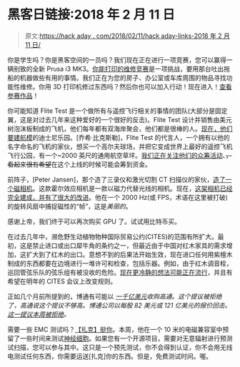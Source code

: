 # 黑客日链接:2018 年 2 月 11 日

> 原文:[https://hack aday . com/2018/02/11/hack aday-links-2018 年 2 月 11 日/](https://hackaday.com/2018/02/11/hackaday-links-february-11-2018/)

你是学生吗？你是黑客空间的一员吗？我们现在正在进行一项竞赛，您可以赢得一辆别致的全新 Prusa i3 MK3。[你能打印的维修竞赛](https://hackaday.io/contest/32812-repairs-you-can-print-contest)是一项挑战，要用那台吐出拖船的机器做些有用的事情。我们正在为您的房子、办公室或车库周围的物品寻找功能性维修。你用 3D 打印机修过东西吗？然后你也可以加入行动！现在进入！[查看参赛作品](https://hackaday.io/submissions/repairs-you-can-print-contest/list)！

你可能知道 Flite Test 是一个做所有与遥控飞行相关的事情的团队(大部分是固定翼，这是对过去几年来这种爱好的一个很好的反击)。Flite Test 设计并销售由美元树泡沫板制成的飞机，他们每年都有双海岸聚会，他们都是很棒的人。[现在，他们要建航模](https://www.youtube.com/watch?v=2lyQj9M2MhY)的迪士尼乐园。[乔希·比克斯勒]，Flite Test 的代言人，一个拥有以他的名字命名的飞机的家伙，想买一个高尔夫球场，并把它变成世界上最好的遥控飞机飞行公园，有一个~2000 英尺的通用航空草坪。[我们正在关注他们的众筹活动](https://www.indiegogo.com/projects/flite-test-world-of-flight/#/)、~~，看起来很有希望~~在这个上线的时候可能会筹到资金。

前阵子，[Peter Jansen]，那个造了三录仪和激光切割 CT 扫描仪的家伙，[造了一个磁相机](https://hackaday.com/2017/08/07/imaging-magnetism-with-a-hall-effect-camera/)。这款霍尔效应相机是一款以磁力代替光线的相机。现在，[这架相机已经完全建成，并有了很大的改进](https://www.youtube.com/watch?v=vxOuoWygxy0)。他在一个 2000 Hz(或 FPS，术语在这里被打破)的旋转风扇中捕捉磁性的“帧”，这是*美丽的*。

感谢上帝，我们终于可以再次购买 GPU 了。试试用比特币买。

在过去几年中，濒危野生动植物物种国际贸易公约(CITES)的范围有所扩大。最初，这是禁止进口或出口犀牛角的条约之一，但最近由于中国对红木家具的需求增加，这扩大到了红木的出口。意想不到的后果法开始生效，现在进口任何用紫檀木制成的东西都要在边境进行一堆许可和检查，包括乐器。例如，由于红木调音栓，巡回管弦乐队的弦乐组有被没收的危险。[现在更冷静的想法可能正在流行](https://www.npr.org/sections/therecord/2017/12/01/567836199/complexity-of-touring-with-rosewood-instruments-may-soon-be-eased)，并且有希望在明年的 CITES 会议上改变规则。

正如几个月前所提到的，博通有可能以 *[一千亿美元](https://hackaday.com/2017/11/05/mergers-and-acquisitions-broadcom-qualcomm-and-one-hundred-billion-dollars/)收购高通。这个提议被拒绝了，高通说这个提议不够高。博通公司以每股 82 美元或 121 亿美元的报价回击。[这一提议本周被拒绝](https://www.cnet.com/news/qualcomm-rejects-broadcoms-revised-121b-buyout-offer)。*

需要一些 EMC 测试吗？[【扎克】挺你](https://hackaday.io/page/4304-ive-got-extra-time-in-a-10m-emc-test-chamber-next-week)。本周，他在一个 10 米的电磁兼容室中预留了一些时间来测试[神经细胞](https://hackaday.io/page/4304-ive-got-extra-time-in-a-10m-emc-test-chamber-next-week)。如果您有一个开源项目，需要对无意辐射进行预测试扫描，您可以参与其中。这只是一个预先测试，你不会得到认证，你不会用无线电测试任何东西，你需要运送[扎克]你的东西。但是，免费测试时间。喔。